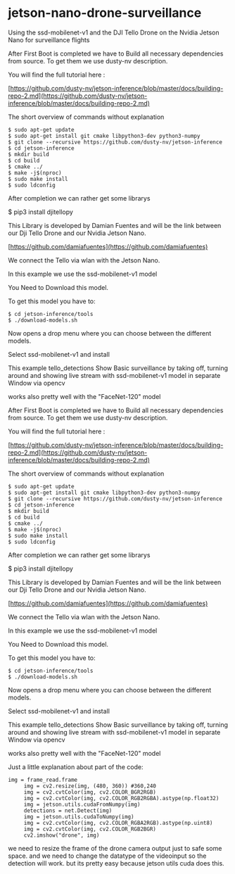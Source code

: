 # jetson-nano-drone-surveillance
Using the ssd-mobilenet-v1 and the DJI Tello Drone on the Nvidia Jetson Nano for surveillance flights

After First Boot is completed we have to Build all necessary dependencies from source. To get them we use dusty-nv description. 

You will find the full tutorial here :

[https://github.com/dusty-nv/jetson-inference/blob/master/docs/building-repo-2.md](https://github.com/dusty-nv/jetson-inference/blob/master/docs/building-repo-2.md)

The short overview of commands without explanation

```
$ sudo apt-get update
$ sudo apt-get install git cmake libpython3-dev python3-numpy
$ git clone --recursive https://github.com/dusty-nv/jetson-inference
$ cd jetson-inference
$ mkdir build
$ cd build
$ cmake ../
$ make -j$(nproc)
$ sudo make install
$ sudo ldconfig
```

After completion we can rather get some librarys 

$ pip3 install djitellopy

This Library is developed by Damian Fuentes and will be the link between our Dji Tello Drone and our Nvidia Jetson Nano.

[https://github.com/damiafuentes](https://github.com/damiafuentes)

We connect the Tello via wlan with the Jetson Nano.

In this example we use the ssd-mobilenet-v1 model 

You Need to Download this model.

To get this model you have to:

```
$ cd jetson-inference/tools
$ ./download-models.sh
```

Now opens a drop menu where you can choose between the different models.

Select ssd-mobilenet-v1 and install 

This example tello_detections Show Basic surveillance by taking off, turning around and showing live stream with ssd-mobilenet-v1 model in separate Window via opencv 

works also pretty well with the "FaceNet-120" model

After First Boot is completed we have to Build all necessary dependencies from source. To get them we use dusty-nv description. 

You will find the full tutorial here :

[https://github.com/dusty-nv/jetson-inference/blob/master/docs/building-repo-2.md](https://github.com/dusty-nv/jetson-inference/blob/master/docs/building-repo-2.md)

The short overview of commands without explanation

```
$ sudo apt-get update
$ sudo apt-get install git cmake libpython3-dev python3-numpy
$ git clone --recursive https://github.com/dusty-nv/jetson-inference
$ cd jetson-inference
$ mkdir build
$ cd build
$ cmake ../
$ make -j$(nproc)
$ sudo make install
$ sudo ldconfig
```

After completion we can rather get some librarys 

$ pip3 install djitellopy

This Library is developed by Damian Fuentes and will be the link between our Dji Tello Drone and our Nvidia Jetson Nano.

[https://github.com/damiafuentes](https://github.com/damiafuentes)

We connect the Tello via wlan with the Jetson Nano.

In this example we use the ssd-mobilenet-v1 model 

You Need to Download this model.

To get this model you have to:

```
$ cd jetson-inference/tools
$ ./download-models.sh
```

Now opens a drop menu where you can choose between the different models.

Select ssd-mobilenet-v1 and install 

This example tello_detections Show Basic surveillance by taking off, turning around and showing live stream with ssd-mobilenet-v1 model in separate Window via opencv 

works also pretty well with the "FaceNet-120" model


Just a little explanation about part of the code:
```
img = frame_read.frame
	 img = cv2.resize(img, (480, 360)) #360,240
	 img = cv2.cvtColor(img, cv2.COLOR_BGR2RGB)
	 img = cv2.cvtColor(img, cv2.COLOR_RGB2RGBA).astype(np.float32)
	 img = jetson.utils.cudaFromNumpy(img)
	 detections = net.Detect(img)
	 img = jetson.utils.cudaToNumpy(img)
	 img = cv2.cvtColor(img, cv2.COLOR_RGBA2RGB).astype(np.uint8)
	 img = cv2.cvtColor(img, cv2.COLOR_RGB2BGR)
	 cv2.imshow("drone", img)
 ``` 
we need to resize the frame of the drone camera output just to safe some space.
and we need to change the datatype of the videoinput so the detection will work.
but its pretty easy because jetson utils cuda does this.

